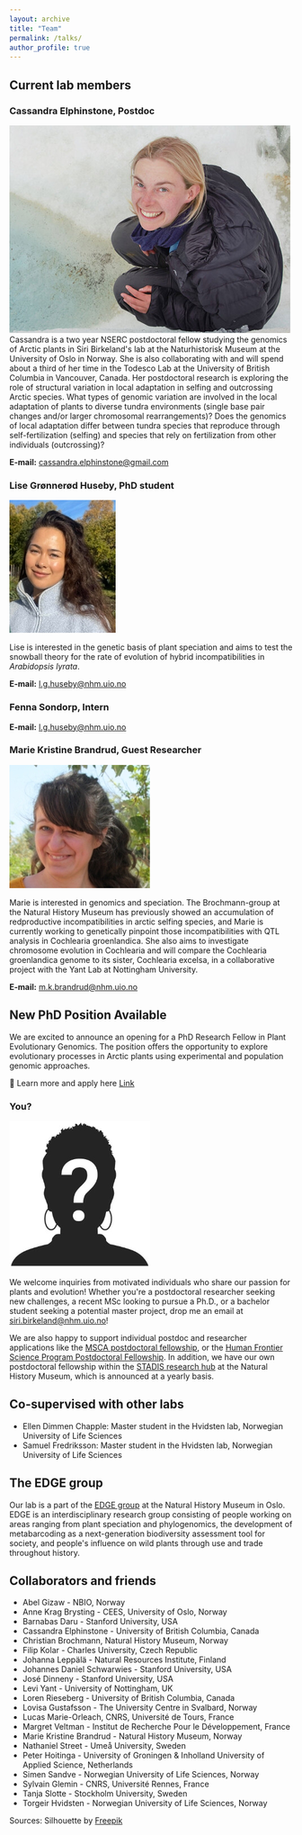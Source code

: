 ```yaml
---
layout: archive
title: "Team"
permalink: /talks/
author_profile: true
---
```


## Current lab members

### Cassandra Elphinstone, Postdoc
![Cassandra Elphinstone](/images/elphinstone_cassandra-1_50.jpg)
Cassandra is a two year NSERC postdoctoral fellow studying the genomics of Arctic plants in Siri Birkeland's lab at the Naturhistorisk Museum at the University of Oslo in Norway. She is also collaborating with and will spend about a third of her time in the Todesco Lab at the University of British Columbia in Vancouver, Canada. Her postdoctoral research is exploring the role of structural variation in local adaptation in selfing and outcrossing Arctic species. What types of genomic variation are involved in the local adaptation of plants to diverse tundra environments (single base pair changes and/or larger chromosomal rearrangements)? Does the genomics of local adaptation differ between tundra species that reproduce through self-fertilization (selfing) and species that rely on fertilization from other individuals (outcrossing)?

**E-mail:** [cassandra.elphinstone@gmail.com](mailto:cassandra.elphinstone@gmail.com)

### Lise Grønnerød Huseby, PhD student

![Lise Huseby](/images/Lise_resized4.jpeg) 

Lise is interested in the genetic basis of plant speciation and aims to test the snowball theory for the rate of evolution of hybrid incompatibilities in *Arabidopsis lyrata*. 

**E-mail:** [l.g.huseby@nhm.uio.no](mailto:l.g.huseby@nhm.uio.no)

### Fenna Sondorp, Intern

**E-mail:** [l.g.huseby@nhm.uio.no](mailto:l.g.huseby@nhm.uio.no)

### Marie Kristine Brandrud, Guest Researcher

![Marie Kristine Brandrud](/images/Marie_resize3.jpeg) 

Marie is interested in genomics and speciation. The Brochmann-group at the Natural History Museum has previously showed an accumulation of redproductive incompatibilities in arctic selfing species, and Marie is currently working to genetically pinpoint those incompatibilities with QTL analysis in Cochlearia groenlandica. She also aims to investigate chromosome evolution in Cochlearia and will compare the Cochlearia groenlandica genome to its sister, Cochlearia excelsa, in a collaborative project with the Yant Lab at Nottingham University. 

**E-mail:** [m.k.brandrud@nhm.uio.no](mailto:m.k.brandrud@nhm.uio.no)

## New PhD Position Available

We are excited to announce an opening for a PhD Research Fellow in Plant Evolutionary Genomics. The position offers the opportunity to explore evolutionary processes in Arctic plants using experimental and population genomic approaches.

📌 Learn more and apply here [Link](https://www.jobbnorge.no/en/available-jobs/job/281132/phd-research-fellow-in-plant-evolutionary-genomics)

### You?

![prospective student or postdoc 1](/images/Silhouette_resize.jpeg) 

We welcome inquiries from motivated individuals who share our passion for plants and evolution! Whether you're a postdoctoral researcher seeking new challenges, a recent MSc looking to pursue a Ph.D., or a bachelor student seeking a potential master project, drop me an email at [siri.birkeland@nhm.uio.no](mailto:siri.birkeland@nhm.uio.no)! 

We are also happy to support individual postdoc and researcher applications like the [MSCA postdoctoral fellowship](https://marie-sklodowska-curie-actions.ec.europa.eu/actions/postdoctoral-fellowships), or the [Human Frontier Science Program Postdoctoral Fellowship](https://www.hfsp.org/funding/hfsp-funding/postdoctoral-fellowships). In addition, we have our own postdoctoral fellowship within the [STADIS research hub](https://www.nhm.uio.no/english/research/groups/stadis/) at the Natural History Museum, which is announced at a yearly basis. 

## Co-supervised with other labs

- Ellen Dimmen Chapple: Master student in the Hvidsten lab, Norwegian University of Life Sciences
- Samuel Fredriksson: Master student in the Hvidsten lab, Norwegian University of Life Sciences

## The EDGE group

Our lab is a part of the [EDGE group](https://www.nhm.uio.no/english/research/groups/edge/) at the Natural History Museum in Oslo. EDGE is an interdisciplinary research group consisting of people working on areas ranging from plant speciation and phylogenomics, the development of metabarcoding as a next-generation biodiversity assessment tool for society, and people's influence on wild plants through use and trade throughout history.   

## Collaborators and friends

- Abel Gizaw - NBIO, Norway  
- Anne Krag Brysting - CEES, University of Oslo, Norway  
- Barnabas Daru - Stanford University, USA  
- Cassandra Elphinstone - University of British Columbia, Canada  
- Christian Brochmann, Natural History Museum, Norway  
- Filip Kolar - Charles University, Czech Republic  
- Johanna Leppälä - Natural Resources Institute, Finland  
- Johannes Daniel Schwarwies - Stanford University, USA  
- José Dinneny - Stanford University, USA  
- Levi Yant - University of Nottingham, UK  
- Loren Rieseberg - University of British Columbia, Canada  
- Lovisa Gustafsson - The University Centre in Svalbard, Norway  
- Lucas Marie-Orleach, CNRS, Université de Tours, France  
- Margret Veltman - Institut de Recherche Pour le Développement, France  
- Marie Kristine Brandrud - Natural History Museum, Norway  
- Nathaniel Street - Umeå University, Sweden  
- Peter Hoitinga - University of Groningen & Inholland University of Applied Science, Netherlands  
- Simen Sandve - Norwegian University of Life Sciences, Norway  
- Sylvain Glemin - CNRS, Université Rennes, France  
- Tanja Slotte - Stockholm University, Sweden  
- Torgeir Hvidsten - Norwegian University of Life Sciences, Norway  

Sources: Silhouette by [Freepik](https://www.freepik.com/free-vector/hand-drawn-question-mark-silhouette_81102255.htm#query=anonymous%20profile&position=6&from_view=keyword&track=ais_user&uuid=0a124e14-628a-4df4-b7ee-81b654165112)
